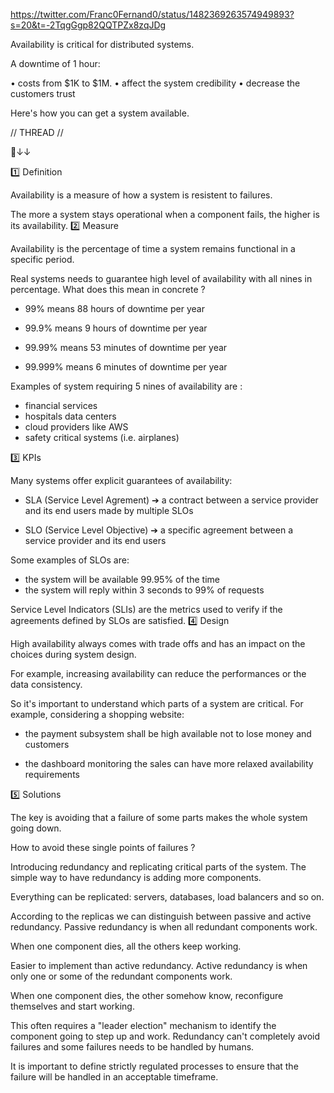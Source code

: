 https://twitter.com/Franc0Fernand0/status/1482369263574949893?s=20&t=-2TqgGgp82QQTPZx8zqJDg

Availability is critical for distributed systems.

A downtime of 1 hour:

• costs from $1K to $1M.
• affect the system credibility
• decrease the customers trust

Here's how you can get a system available.

// THREAD //

🧵↓↓

1️⃣ Definition

Availability is a measure of how a system is resistent to failures.

The more a system stays operational when a component fails, the higher is its availability. 2️⃣ Measure

Availability is the percentage of time a system remains functional in a specific period.

Real systems needs to guarantee high level of availability with all nines in percentage. What does this mean in concrete ?

- 99% means 88 hours of downtime per year

- 99.9% means 9 hours of downtime per year

- 99.99% means 53 minutes of downtime per year

- 99.999% means 6 minutes of downtime per year

Examples of system requiring 5 nines of availability are :

- financial services
- hospitals data centers
- cloud providers like AWS
- safety critical systems (i.e. airplanes)

3️⃣ KPIs

Many systems offer explicit guarantees of availability:

- SLA (Service Level Agrement) ➔ a contract between a service provider and its end users made by multiple SLOs

- SLO (Service Level Objective) ➔ a specific agreement between a service provider and its end users

Some examples of SLOs are:

- the system will be available 99.95% of the time
- the system will reply within 3 seconds to 99% of requests

Service Level Indicators (SLIs) are the metrics used to verify if the agreements defined by SLOs are satisfied. 4️⃣ Design

High availability always comes with trade offs and has an impact on the choices during system design.

For example, increasing availability can reduce the performances or the data consistency.

So it's important to understand which parts of a system are critical. For example, considering a shopping website:

- the payment subsystem shall be high available not to lose money and customers

- the dashboard monitoring the sales can have more relaxed availability requirements

5️⃣ Solutions

The key is avoiding that a failure of some parts makes the whole system going down.

How to avoid these single points of failures ?

Introducing redundancy and replicating critical parts of the system. The simple way to have redundancy is adding more components.

Everything can be replicated: servers, databases, load balancers and so on.

According to the replicas we can distinguish between passive and active redundancy. Passive redundancy is when all redundant components work.

When one component dies, all the others keep working.

Easier to implement than active redundancy. Active redundancy is when only one or some of the redundant components work.

When one component dies, the other somehow know, reconfigure themselves and start working.

This often requires a "leader election" mechanism to identify the component going to step up and work. Redundancy can't completely avoid failures and some failures needs to be handled by humans.

It is important to define strictly regulated processes to ensure that the failure will be handled in an acceptable timeframe.
